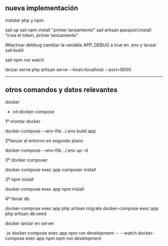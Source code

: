 ## nueva implementación

instalar php y npm

sail up
sail npm install "primer lanzamiento"
sail artisan passport:install "crea el token, primer lanzamiento"

##activar debbug
cambiar la variable APP_DEBUG a true en .env y lanzar sail build

sail npm run watch

lanzar serve php artisan serve --host=localhost --port=8000

---

## otros comandos y datos relevantes

docker

-   cd docker-compose

1º montar docker

docker-compose --env-file ../.env build app

2ºlanzar el entorno en segundo plano

docker-compose --env-file ../.env up -d

3º docker composer

docker-compose exec app composer install

3º npm install

docker-compose exec app npm install

4º llenar db

docker-compose exec app php artisan migrate
docker-compose exec app php artisan db:seed

docker lanzar en server

-js
docker-compose exec app npm run development -- --watch
docker-compose exec app npm npm run development
